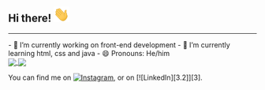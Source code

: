 ## Hi there! <img src="wave.gif" width="32px">
<hr>
- 🔭 I’m currently working on front-end development
- 🌱 I’m currently learning html, css and java
- 😄 Pronouns: He/him
<br>
<a href="https://github.com/shreyash-x/shreyash-x">
  <img align="center" src="https://github-readme-stats.vercel.app/api/top-langs/?username=shreyash-x&layout=compact&title_color=CCD6F6&text_color=CCD6F6&icon_color=2bbc8a&bg_color=22272E&hide_border=1&border_radius=15&custom_title=Languages" />
</a>
<a href="https://github.com/shreyash-x/shreyash-x">
  <img align="center" src="https://github-readme-stats.vercel.app/api?username=shreyash-x&show_icons=true&count_private=true&title_color=CCD6F6&text_color=CCD6F6&icon_color=7276fd&bg_color=22272E&hide=issues&hide_border=1&border_radius=15&custom_title=Stats" />
</a>
<br>
<!-- Actual text -->

You can find me on [![Instagram][1.2]][1], or on [![LinkedIn][3.2]][3].

<!-- Icons -->

[1.2]: https://simpleicons.org/icons/instagram.svg
[2.2]: https://simpleicons.org/icons/linkedin.svg

<!-- Links to your social media accounts -->

[1]: https://www.instagram.com/shreyash.x/
[2]: https://www.linkedin.com/in/shreyash-jain-39b840204/

<!--
**shreyash-x/shreyash-x** is a ✨ _special_ ✨ repository because its `README.md` (this file) appears on your GitHub profile.

Here are some ideas to get you started:

- 🔭 I’m currently working on ...
- 🌱 I’m currently learning ...
- 👯 I’m looking to collaborate on ...
- 🤔 I’m looking for help with ...
- 💬 Ask me about ...
- 📫 How to reach me: ...
- 😄 Pronouns: ...
- ⚡ Fun fact: ...
-->
